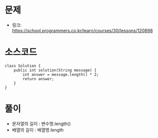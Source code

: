 # 문제
- 링크: 
<https://school.programmers.co.kr/learn/courses/30/lessons/120898>

# 소스코드
```
class Solution {
    public int solution(String message) {
        int answer = message.length() * 2;
        return answer;
    }
}
```
# 풀이
- 문자열의 길이 : 변수명.length()
- 배열의 길이 : 배열명.length
 
